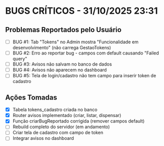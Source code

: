 # BUGS CRÍTICOS - 31/10/2025 23:31

## Problemas Reportados pelo Usuário

- [ ] BUG #1: Tab "Tokens" no Admin mostra "Funcionalidade em desenvolvimento" (não carrega GestaoTokens)
- [ ] BUG #2: Erro ao reportar bug - campos com default causando "Failed query"
- [ ] BUG #3: Avisos não salvam no banco de dados
- [ ] BUG #4: Avisos não aparecem no dashboard
- [ ] BUG #5: Tela de login/cadastro não tem campo para inserir token de cadastro

## Ações Tomadas

- [x] Tabela tokens_cadastro criada no banco
- [x] Router avisos implementado (criar, listar, dispensar)
- [x] Função criarBugReportado corrigida (remover campos default)
- [ ] Rebuild completo do servidor (em andamento)
- [ ] Criar tela de cadastro com campo de token
- [ ] Integrar avisos no dashboard
